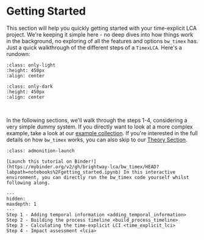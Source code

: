 # Getting Started

This section will help you quickly getting started with your time-explicit LCA project. We're keeping it simple here - no deep dives into how things work in the background, no exploring of all the features and options `bw_timex` has. Just a quick walkthrough of the different steps of a `TimexLCA`. Here's a rundown:

```{image} ../data/method_small_steps_light.svg
:class: only-light
:height: 450px
:align: center
```

```{image} ../data/method_small_steps_dark.svg
:class: only-dark
:height: 450px
:align: center
```
<br />

In the following sections, we'll walk through the steps 1-4, considering a very simple dummy system. If you directly want to look at a more complex example, take a look at our [example collection](../examples/index.md). If you're interested in the full details on how `bw_timex` works, you can also skip to our [Theory Section](../theory.md).

```{admonition} You want more interaction?
:class: admonition-launch

[Launch this tutorial on Binder!](https://mybinder.org/v2/gh/brightway-lca/bw_timex/HEAD?labpath=notebooks%2Fgetting_started.ipynb) In this interactive environment, you can directly run the bw_timex code yourself whilst following along.
```

```{toctree}
---
hidden:
maxdepth: 1
---
Step 1 - Adding temporal information <adding_temporal_information>
Step 2 - Building the process timeline <build_process_timeline>
Step 3 - Calculating the time-explicit LCI <time_explicit_lci>
Step 4 - Impact assessment <lcia>
```